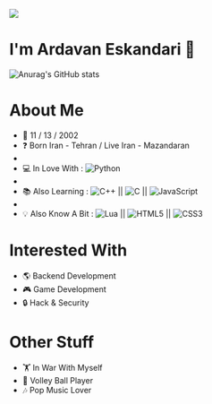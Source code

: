 ![](https://komarev.com/ghpvc/?username=ardavan8102&color=blueviolet&style=plastic&label=Profile+Checked+:)
# I'm <b>Ardavan Eskandari</b> 👋
![Anurag's GitHub stats](https://github-readme-stats.vercel.app/api?username=ardavan8102&show_icons=true&theme=tokyonight)
<!--
[![Top Langs](https://github-readme-stats.vercel.app/api/top-langs/?username=ardavan8102&layout=compact)](https://github.com/anuraghazra/github-readme-stats)
--->


# About Me
- 🎂 11 / 13 / 2002 
- ❓ Born Iran - Tehran / Live Iran - Mazandaran
- 
- 💻 In Love With :   ![Python](https://img.shields.io/badge/python-3670A0?style=for-the-badge&logo=python&logoColor=ffdd54)
- 
 - 📚 Also Learning :  ![C++](https://img.shields.io/badge/c++-%2300599C.svg?style=for-the-badge&logo=c%2B%2B&logoColor=white) || ![C](https://img.shields.io/badge/c-%2300599C.svg?style=for-the-badge&logo=c&logoColor=white) || ![JavaScript](https://img.shields.io/badge/javascript-%23323330.svg?style=for-the-badge&logo=javascript&logoColor=%23F7DF1E)
 - 
 - 💡 Also Know A Bit :   ![Lua](https://img.shields.io/badge/lua-%232C2D72.svg?style=for-the-badge&logo=lua&logoColor=white) || ![HTML5](https://img.shields.io/badge/html5-%23E34F26.svg?style=for-the-badge&logo=html5&logoColor=white) || ![CSS3](https://img.shields.io/badge/css3-%231572B6.svg?style=for-the-badge&logo=css3&logoColor=white)

# Interested With
- 🌎 Backend Development
- 🎮 Game Development
- 🔒 Hack & Security

# Other Stuff
- 🏋️ In War With Myself
- 🏐 Volley Ball Player
- 🎶 Pop Music Lover

<!--
# Contact With Me
![LinkedIn](https://img.shields.io/badge/linkedin-%230077B5.svg?style=for-the-badge&logo=linkedin&logoColor=white)
![Instagram](https://img.shields.io/badge/Instagram-%23E4405F.svg?style=for-the-badge&logo=Instagram&logoColor=white)
![Telegram](https://img.shields.io/badge/Telegram-2CA5E0?style=for-the-badge&logo=telegram&logoColor=white)
--->


<!--
ardavan8102/ardavan8102 is a ✨ special ✨ repository because its `README.md` (this file) appears on your GitHub profile.
You can click the Preview link to take a look at your changes.
--->
